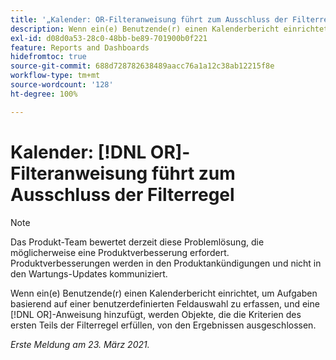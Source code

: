 ```yaml
---
title: '„Kalender: OR-Filteranweisung führt zum Ausschluss der Filterregel“'
description: Wenn ein(e) Benutzende(r) einen Kalenderbericht einrichtet, um Aufgaben basierend auf einer benutzerdefinierten Feldauswahl zu erfassen, und eine OR-Anweisung hinzufügt, werden Objekte, die die Kriterien des ersten Teils der Filterregel erfüllen, von den Ergebnissen ausgeschlossen.
exl-id: d08d0a53-28c0-48bb-be89-701900b0f221
feature: Reports and Dashboards
hidefromtoc: true
source-git-commit: 688d728782638489aacc76a1a12c38ab12215f8e
workflow-type: tm+mt
source-wordcount: '128'
ht-degree: 100%

---
```


# Kalender: [!DNL OR]-Filteranweisung führt zum Ausschluss der Filterregel

>[!NOTE]
>
>Das Produkt-Team bewertet derzeit diese Problemlösung, die möglicherweise eine Produktverbesserung erfordert. Produktverbesserungen werden in den Produktankündigungen und nicht in den Wartungs-Updates kommuniziert.

Wenn ein(e) Benutzende(r) einen Kalenderbericht einrichtet, um Aufgaben basierend auf einer benutzerdefinierten Feldauswahl zu erfassen, und eine [!DNL OR]-Anweisung hinzufügt, werden Objekte, die die Kriterien des ersten Teils der Filterregel erfüllen, von den Ergebnissen ausgeschlossen.

_Erste Meldung am 23. März 2021._
